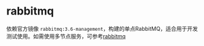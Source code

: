 # rabbitmq
依赖官方镜像 `rabbitmq:3.6-management`，构建的单点RabbitMQ，适合用于开发测试使用。如需使用多节点服务，可参考[rabbitmq](../rabbitmq-ha)